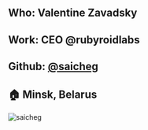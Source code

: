 ## Who: Valentine Zavadsky
## Work: CEO @rubyroidlabs
## Github: [@saicheg](https://github.com/saicheg)
## :house: Minsk, Belarus
![saicheg](https://avatars3.githubusercontent.com/u/624999?s=460&v=4)
